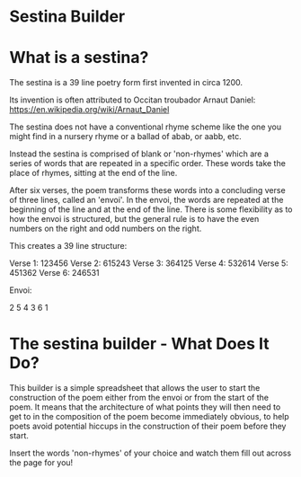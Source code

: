 # Sestina Builder

# What is a sestina?

The sestina is a 39 line poetry form first invented in circa 1200. 

Its invention is often attributed to Occitan troubador Arnaut Daniel:
https://en.wikipedia.org/wiki/Arnaut_Daniel


The sestina does not have a conventional rhyme scheme like the one you might find in a nursery rhyme or a ballad of abab, or aabb, etc. 

Instead the sestina is comprised of blank or 'non-rhymes' which are a series of words that are repeated in a specific order.
These words take the place of rhymes, sitting at the end of the line.

After six verses, the poem transforms these words into a concluding verse of three lines, called an 'envoi'.
In the envoi, the words are repeated at the beginning of the line and at the end of the line. 
There is some flexibility as to how the envoi is structured, but the general rule is to have the even numbers on the right
and odd numbers on the right.

This creates a 39 line structure:

Verse 1:  123456
Verse 2:  615243
Verse 3:  364125
Verse 4:  532614
Verse 5:  451362
Verse 6:  246531

Envoi: 

2     5
4     3
6     1


# The sestina builder - What Does It Do?

This builder is a simple spreadsheet that allows the user to start the construction of the poem either from the envoi or from the start of the poem. It means that the architecture of what points they will then need to get to in the composition of the poem become immediately obvious, to help poets avoid potential hiccups in the construction of their poem before they start.

Insert the words 'non-rhymes' of your choice and watch them fill out across the page for you!
